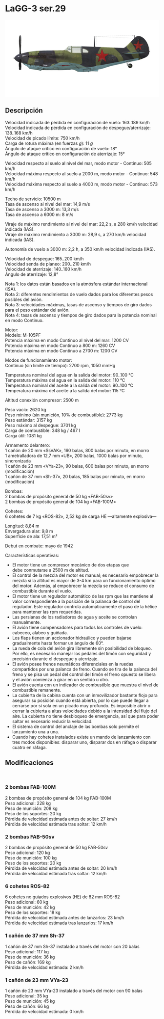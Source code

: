 # LaGG-3 ser.29  
  
![lagg3s29](../images/lagg3s29.png)  
  
## Descripción  
  
Velocidad indicada de pérdida en configuración de vuelo: 163..189 km/h  
Velocidad indicada de pérdida en configuración de despegue/aterrizaje: 138..168 km/h  
Velocidad de picado límite: 750 km/h  
Carga de rotura máxima (en fuerzas <i>g</i>): 11 <i>g</i>  
Ángulo de ataque crítico en configuración de vuelo: 18°  
Ángulo de ataque crítico en configuración de aterrizaje: 15°  
  
Velocidad respecto al suelo al nivel del mar, modo motor - Continuo: 505 km/h  
Velocidad máxima respecto al suelo a 2000 m, modo motor - Continuo: 548 km/h  
Velocidad máxima respecto al suelo a 4000 m, modo motor - Continuo: 573 km/h  
  
Techo de servicio: 10500 m  
Tasa de ascenso al nivel del mar: 14,9 m/s  
Tasa de ascenso a 3000 m: 13,3 m/s  
Tasa de ascenso a 6000 m: 8 m/s  
  
Viraje de máximo rendimiento al nivel del mar: 22,2 s, a 280 km/h velocidad indicada (IAS).  
Viraje de máximo rendimiento a 3000 m: 28,9 s, a 270 km/h velocidad indicada (IAS).  
  
Autonomía de vuelo a 3000 m: 2,2 h, a 350 km/h velocidad indicada (IAS).  
  
Velocidad de despegue: 165..200 km/h  
Velocidad senda de planeo: 200..210 km/h  
Velocidad de aterrizaje: 140..160 km/h  
Ángulo de aterrizaje: 12,8°  
  
Nota 1: los datos están basados en la atmósfera estándar internacional (ISA).  
Nota 2: diferentes rendimientos de vuelo dados para los diferentes pesos posibles del avión.  
Nota 3: velocidades máximas, tasas de ascenso y tiempos de giro dados para el peso estándar del avión.  
Nota 4: tasas de ascenso y tiempos de giro dados para la potencia nominal en modo Continuo.  
  
Motor:  
Modelo: M-105PF  
Potencia máxima en modo Continuo al nivel del mar: 1200 CV  
Potencia máxima en modo Continuo a 800 m: 1260 CV  
Potencia máxima en modo Continuo a 2700 m: 1200 CV  
  
Modos de funcionamiento motor:  
Continuo (sin límite de tiempo): 2700 rpm, 1050 mmHg  
  
Temperatura nominal del agua en la salida del motor: 90..100 °C  
Temperatura máxima del agua en la salida del motor: 110 °C  
Temperatura nominal del aceite a la salida del motor: 90..100 °C  
Temperatura máxima del aceite a la salida del motor: 115 °C  
  
Altitud conexión compresor: 2500 m  
  
Peso vacío: 2620 kg  
Peso mínimo (sin munición, 10% de combustible): 2773 kg  
Peso estándar: 3157 kg  
Peso máximo al despegue: 3701 kg  
Carga de combustible: 348 kg / 467 l  
Carga útil: 1081 kg  
  
Armamento delantero:  
1 cañón de 20 mm «SsVAK», 160 balas, 800 balas por minuto, en morro  
1 ametralladora de 12,7 mm «UB», 200 balas, 1000 balas por minuto, sincronizada  
1 cañón de 23 mm «VYa-23», 90 balas, 600 balas por minuto, en morro (modificación)  
1 cañón de 37 mm «Sh-37», 20 balas, 185 balas por minuto, en morro (modificación)  
  
Bombas:  
2 bombas de propósito general de 50 kg «FAB-50sv»  
2 bombas de propósito general de 104 kg «FAB-100M»  
  
Cohetes:  
6 cohetes de 7 kg «ROS-82», 2,52 kg de carga HE —altamente explosiva—  
  
Longitud: 8,84 m  
Envergadura alar: 9,8 m  
Superficie de ala: 17,51 m²  
  
Debut en combate: mayo de 1942  
  
Características operativas:  
- El motor tiene un compresor mecánico de dos etapas que debe conmutarse a 2500 m de altitud.  
- El control de la mezcla del motor es manual; es necesario empobrecer la mezcla si la altitud es mayor de 3-4 km para un funcionamiento óptimo del motor. Además, al empobrecer la mezcla se reduce el consumo de combustible durante el vuelo.  
- El motor tiene un regulador automático de las rpm que las mantiene al valor correspondiente a la posición de la palanca de control del regulador. Este regulador controla automáticamente el paso de la hélice para mantener las rpm requeridas.  
- Las persianas de los radiadores de agua y aceite se controlan manualmente.  
- El avión tiene compensadores para todos los controles de vuelo: cabeceo, alabeo y guiñada.  
- Los flaps tienen un accionador hidraúlico y pueden bajarse gradualmente hasta formar un ángulo de 60°.  
- La rueda de cola del avión gira libremente sin posibilidad de bloqueo. Por ello, es necesario manejar los pedales del timón con seguridad y precisión durante el despegue y aterrizaje.  
- El avión posee frenos neumáticos diferenciales en la ruedas compartidos por una palanca de freno. Cuando se tira de la palanca del freno y se pisa un pedal del control del timón el freno opuesto se libera y el avión comienza a girar en un sentido u otro.  
- El avión cuenta con un indicador de combustible que muestra el nivel de combustible remanente.  
- La cubierta de la cabina cuenta con un inmovilizador bastante flojo para asegurar su posición cuando está abierta, por lo que puede llegar a cerrarse por sí sola en un picado muy profundo. Es imposible abrir o cerrar la cubierta a altas velocidades debido a la intensidad del flujo del aire. La cubierta no tiene desbloqueo de emergencia, así que para poder saltar es necesario reducir la velocidad.  
- El sistema de control del anclaje de las bombas solo permite el lanzamiento una a una.  
- Cuando hay cohetes instalados existe un mando de lanzamiento con tres modos disponibles: disparar uno, disparar dos en ráfaga o disparar cuatro en ráfaga.  
  
## Modificaciones  
  ﻿
  
### 2 bombas FAB-100M  
  
2 bombas de propósito general de 104 kg FAB-100M  
Peso adicional: 228 kg  
Peso de munición: 208 kg  
Peso de los soportes: 20 kg  
Pérdida de velocidad estimada antes de soltar: 27 km/h  
Pérdida de velocidad estimada tras soltar: 12 km/h  ﻿
  
### 2 bombas FAB-50sv  
  
2 bombas de propósito general de 50 kg FAB-50sv  
Peso adicional: 120 kg  
Peso de munición: 100 kg  
Peso de los soportes: 20 kg  
Pérdida de velocidad estimada antes de soltar: 20 km/h  
Pérdida de velocidad estimada tras soltar: 12 km/h  ﻿
  
### 6 cohetes ROS-82  
  
6 cohetes no guiados explosivos (HE) de 82 mm ROS-82  
Peso adicional: 60 kg  
Peso de munición: 42 kg  
Peso de los soportes: 18 kg  
Pérdida de velocidad estimada antes de lanzarlos: 23 km/h  
Pérdida de velocidad estimada tras lanzarlos: 17 km/h  ﻿
  
### 1 cañón de 37 mm Sh-37  
  
1 cañón de 37 mm Sh-37 instalado a través del motor con 20 balas  
Peso adicional: 117 kg  
Peso de munición: 36 kg  
Peso de cañón: 169 kg  
Pérdida de velocidad estimada: 2 km/h  ﻿
  
### 1 cañón de 23 mm VYa-23  
  
1 cañón de 23 mm VYa-23 instalado a través del motor con 90 balas  
Peso adicional: 35 kg  
Peso de munición: 45 kg  
Peso de cañón: 66 kg  
Pérdida de velocidad estimada: 0 km/h  